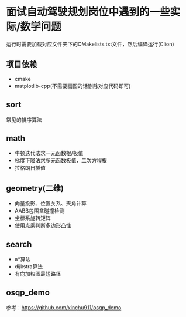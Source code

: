 # 面试自动驾驶规划岗位中遇到的一些实际/数学问题

运行时需要加载对应文件夹下的CMakelists.txt文件，然后编译运行(Clion)

## 项目依赖

- cmake
- matplotlib-cpp(不需要画图的话删除对应代码即可)

## sort

常见的排序算法

## math

- 牛顿迭代法求一元函数根/极值
- 梯度下降法求多元函数极值，二次方程根
- 拉格朗日插值

## geometry(二维)

- 向量投影、位置关系、夹角计算
- AABB包围盒碰撞检测
- 坐标系旋转矩阵
- 使用点乘判断多边形凸性

## search

- a*算法
- dijkstra算法
- 有向加权图最短路径

## osqp_demo

参考：https://github.com/xinchu911/osqp_demo